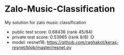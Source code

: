 # Zalo-Music-Classification
My solution for zalo music classification
- public test score: 0.68436 (rank 45/84)
- private test score: 0.53965 (rank 8/8) :D
- model: resnet18: https://github.com/raghakot/keras-resnet/blob/master/resnet.py
